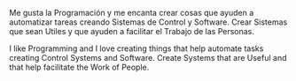 Me gusta la Programación y me encanta crear cosas que ayuden a automatizar tareas creando Sistemas de Control y Software.
Crear Sistemas que sean Utiles y que ayuden a facilitar el Trabajo de las Personas.

I like Programming and I love creating things that help automate tasks creating Control Systems and Software.
Create Systems that are Useful and that help facilitate the Work of People.
